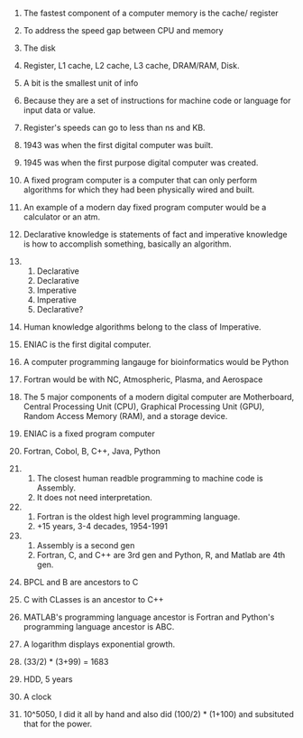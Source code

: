 1. The fastest component of a computer memory is the cache/ register  
2. To address the speed gap between CPU and memory
3. The disk
4. Register, L1 cache, L2 cache, L3 cache, DRAM/RAM, Disk.  
5. A bit is the smallest unit of info
6. Because they are a set of instructions for machine code or language for input data or value. 
  
7. Register's speeds can go to less than ns and KB.
8. 1943 was when the first digital computer was built.  
9. 1945 was when the first purpose digital computer was created.  
10. A fixed program computer is a computer that can only perform algorithms for which they had been physically wired and built.
11. An example of a modern day fixed program computer would be a calculator or an atm.
12. Declarative knowledge is statements of fact and imperative knowledge is how to accomplish something, basically an algorithm.
13. 1. Declarative
    2. Declarative
    3. Imperative
    4. Imperative
    5. Declarative?
14. Human knowledge algorithms belong to the class of Imperative.
15. ENIAC is the first digital computer.
16. A computer programming langauge for bioinformatics would be Python
17. Fortran would be with NC, Atmospheric, Plasma, and Aerospace  
18. The 5 major components of a modern digital computer are Motherboard, Central Processing Unit (CPU), Graphical Processing Unit (GPU), Random Access Memory (RAM), and a storage device.  
19. ENIAC is a fixed program computer
20. Fortran, Cobol, B, C++, Java, Python
22. 1. The closest human readble programming to machine code is Assembly.
    2. It does not need interpretation.
23. 1. Fortran is the oldest high level programming language.
    2. +15 years, 3-4 decades, 1954-1991
24. 1. Assembly is a second gen  
    2. Fortran, C, and C++ are 3rd gen and Python, R, and Matlab are 4th gen.  
25.  BPCL and B are ancestors to C
26.  C with CLasses is an ancestor to C++
27.  MATLAB's programming language ancestor is Fortran and Python's programming language ancestor is ABC.
28. A logarithm displays exponential growth.
29. (33/2) * (3+99) = 1683  
30. HDD, 5 years
31. A clock
32. 10^5050, I did it all by hand and also did (100/2) * (1+100) and subsituted that for the power.
    
